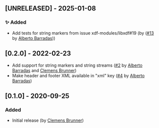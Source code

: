 ## [UNRELEASED] - 2025-01-08
### ✨ Added
 - Add tests for string markers from issue xdf-modules/libxdf#19 (by ([#13](https://github.com/cbrnr/XDF.jl/pull/13) by [Alberto Barradas](https://github.com/abcsds)))
 
## [0.2.0] - 2022-02-23
- Add support for string markers and string streams ([#2](https://github.com/cbrnr/XDF.jl/pull/2) by [Alberto Barradas](https://github.com/abcsds) and [Clemens Brunner](https://github.com/cbrnr))
- Make header and footer XML available in "xml" key ([#4](https://github.com/cbrnr/XDF.jl/pull/4) by [Alberto Barradas](https://github.com/abcsds))

## [0.1.0] - 2020-09-25
### Added
- Initial release (by [Clemens Brunner](https://github.com/cbrnr))
